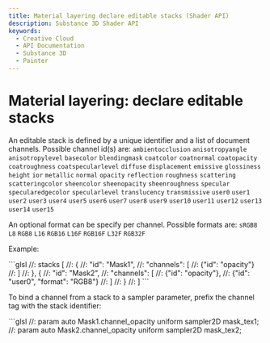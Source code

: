 ```yaml
---
title: Material layering declare editable stacks (Shader API)
description: Substance 3D Shader API
keywords:
  - Creative Cloud
  - API Documentation
  - Substance 3D
  - Painter
---
```














[ ](#section-0)




<CodeBlock languages="glsl"/>








[ ](#section-1)

Material layering: declare editable stacks
==========================================


An editable stack is defined by a unique identifier and a list of document channels.
 Possible channel id(s) are:
 `ambientocclusion`
`anisotropyangle`
`anisotropylevel`
`basecolor`
`blendingmask`
`coatcolor`
`coatnormal`
`coatopacity`
`coatroughness`
`coatspecularlevel`
`diffuse`
`displacement`
`emissive`
`glossiness`
`height`
`ior`
`metallic`
`normal`
`opacity`
`reflection`
`roughness`
`scattering`
`scatteringcolor`
`sheencolor`
`sheenopacity`
`sheenroughness`
`specular`
`specularedgecolor`
`specularlevel`
`translucency`
`transmissive`
`user0`
`user1`
`user2`
`user3`
`user4`
`user5`
`user6`
`user7`
`user8`
`user9`
`user10`
`user11`
`user12`
`user13`
`user14`
`user15`


An optional format can be specify per channel.
 Possible formats are:
 `sRGB8`
`L8`
`RGB8`
`L16`
`RGB16`
`L16F`
`RGB16F`
`L32F`
`RGB32F`


Example:





<CodeBlock languages="glsl"/>
```glsl
//: stacks [
 //: {
 //: "id": "Mask1",
 //: "channels": [
 //: {"id": "opacity"}
 //: ]
 //: }, {
 //: "id": "Mask2",
 //: "channels": [
 //: {"id": "opacity"},
 //: {"id": "user0", "format": "RGB8"}
 //: ]
 //: }
 //: ]
```







[ ](#section-2)

To bind a channel from a stack to a sampler parameter, prefix the channel tag with the stack identifier:





<CodeBlock languages="glsl"/>
```glsl
//: param auto Mask1.channel_opacity
 uniform sampler2D mask_tex1;
 //: param auto Mask2.channel_opacity
 uniform sampler2D mask_tex2;
 
 
```






